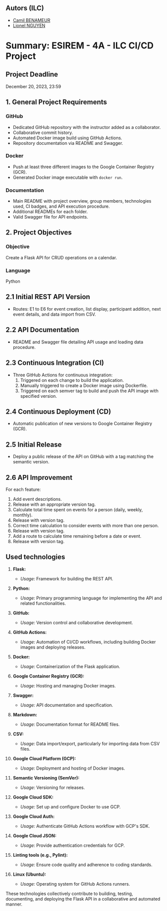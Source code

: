 ## Autors (ILC)
- [Camil BENAMEUR](https://github.com/camilbenameur)
- [Lionel NGUYEN](https://github.com/LionelKhoi)

# Summary: ESIREM - 4A - ILC CI/CD Project

## Project Deadline
December 20, 2023, 23:59

## 1. General Project Requirements

### GitHub
- Dedicated GitHub repository with the instructor added as a collaborator.
- Collaborative commit history.
- Automated Docker image build using GitHub Actions.
- Repository documentation via README and Swagger.

### Docker
- Push at least three different images to the Google Container Registry (GCR).
- Generated Docker image executable with `docker run`.

### Documentation
- Main README with project overview, group members, technologies used, CI badges, and API execution procedure.
- Additional READMEs for each folder.
- Valid Swagger file for API endpoints.

## 2. Project Objectives

### Objective
Create a Flask API for CRUD operations on a calendar.

### Language
Python

## 2.1 Initial REST API Version

- Routes: E1 to E6 for event creation, list display, participant addition, next event details, and data import from CSV.

## 2.2 API Documentation

- README and Swagger file detailing API usage and loading data procedure.

## 2.3 Continuous Integration (CI)

- Three GitHub Actions for continuous integration:
  1. Triggered on each change to build the application.
  2. Manually triggered to create a Docker image using Dockerfile.
  3. Triggered on each semver tag to build and push the API image with specified version.

## 2.4 Continuous Deployment (CD)

- Automatic publication of new versions to Google Container Registry (GCR).

## 2.5 Initial Release

- Deploy a public release of the API on GitHub with a tag matching the semantic version.

## 2.6 API Improvement

For each feature:
1. Add event descriptions.
2. Release with an appropriate version tag.
3. Calculate total time spent on events for a person (daily, weekly, monthly).
4. Release with version tag.
5. Correct time calculation to consider events with more than one person.
6. Release with version tag.
7. Add a route to calculate time remaining before a date or event.
8. Release with version tag.

## Used technologies

1. **Flask:**
   - *Usage:* Framework for building the REST API.

2. **Python:**
   - *Usage:* Primary programming language for implementing the API and related functionalities.

3. **GitHub:**
   - *Usage:* Version control and collaborative development.
   
4. **GitHub Actions:**
   - *Usage:* Automation of CI/CD workflows, including building Docker images and deploying releases.

5. **Docker:**
   - *Usage:* Containerization of the Flask application.
   
6. **Google Container Registry (GCR):**
   - *Usage:* Hosting and managing Docker images.

7. **Swagger:**
   - *Usage:* API documentation and specification.

8. **Markdown:**
   - *Usage:* Documentation format for README files.

9. **CSV:**
   - *Usage:* Data import/export, particularly for importing data from CSV files.

10. **Google Cloud Platform (GCP):**
    - *Usage:* Deployment and hosting of Docker images.

11. **Semantic Versioning (SemVer):**
    - *Usage:* Versioning for releases.

12. **Google Cloud SDK:**
    - *Usage:* Set up and configure Docker to use GCP.

13. **Google Cloud Auth:**
    - *Usage:* Authenticate GitHub Actions workflow with GCP's SDK.

14. **Google Cloud JSON:**
    - *Usage:* Provide authentication credentials for GCP.

15. **Linting tools (e.g., Pylint):**
    - *Usage:* Ensure code quality and adherence to coding standards.

16. **Linux (Ubuntu):**
    - *Usage:* Operating system for GitHub Actions runners.

These technologies collectively contribute to building, testing, documenting, and deploying the Flask API in a collaborative and automated manner.
